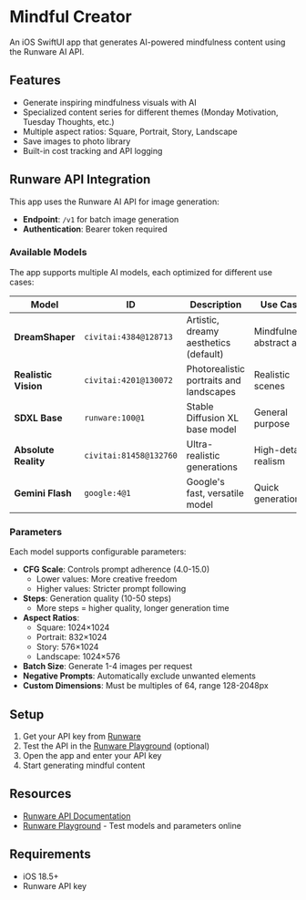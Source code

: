 # Mindful Creator

An iOS SwiftUI app that generates AI-powered mindfulness content using the Runware AI API.

## Features

- Generate inspiring mindfulness visuals with AI
- Specialized content series for different themes (Monday Motivation, Tuesday Thoughts, etc.)
- Multiple aspect ratios: Square, Portrait, Story, Landscape
- Save images to photo library
- Built-in cost tracking and API logging

## Runware API Integration

This app uses the Runware AI API for image generation:

- **Endpoint**: `/v1` for batch image generation
- **Authentication**: Bearer token required

### Available Models

The app supports multiple AI models, each optimized for different use cases:

| Model | ID | Description | Use Case |
|-------|----|-----------  |----------|
| **DreamShaper** | `civitai:4384@128713` | Artistic, dreamy aesthetics (default) | Mindfulness, abstract art |
| **Realistic Vision** | `civitai:4201@130072` | Photorealistic portraits and landscapes | Realistic scenes |
| **SDXL Base** | `runware:100@1` | Stable Diffusion XL base model | General purpose |
| **Absolute Reality** | `civitai:81458@132760` | Ultra-realistic generations | High-detail realism |
| **Gemini Flash** | `google:4@1` | Google's fast, versatile model | Quick generation |

### Parameters

Each model supports configurable parameters:

- **CFG Scale**: Controls prompt adherence (4.0-15.0)
  - Lower values: More creative freedom
  - Higher values: Stricter prompt following
- **Steps**: Generation quality (10-50 steps)
  - More steps = higher quality, longer generation time
- **Aspect Ratios**: 
  - Square: 1024×1024
  - Portrait: 832×1024  
  - Story: 576×1024
  - Landscape: 1024×576
- **Batch Size**: Generate 1-4 images per request
- **Negative Prompts**: Automatically exclude unwanted elements
- **Custom Dimensions**: Must be multiples of 64, range 128-2048px

## Setup

1. Get your API key from [Runware](https://runware.ai)
2. Test the API in the [Runware Playground](https://my.runware.ai/playground) (optional)
3. Open the app and enter your API key
4. Start generating mindful content

## Resources

- [Runware API Documentation](https://runware.ai/docs/en/image-inference/introduction)
- [Runware Playground](https://my.runware.ai/playground) - Test models and parameters online

## Requirements

- iOS 18.5+
- Runware API key
